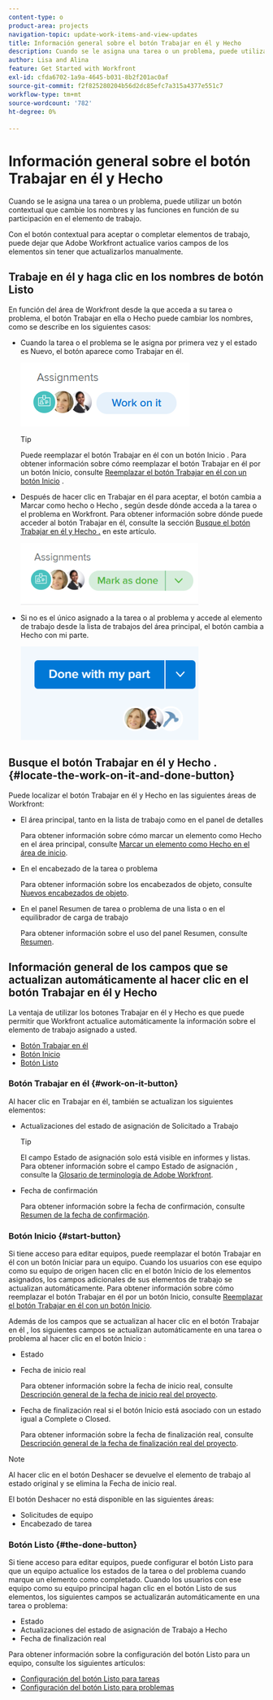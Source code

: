 ```yaml
---
content-type: o
product-area: projects
navigation-topic: update-work-items-and-view-updates
title: Información general sobre el botón Trabajar en él y Hecho
description: Cuando se le asigna una tarea o un problema, puede utilizar un botón contextual que cambie los nombres y las funciones en función de su participación en el elemento de trabajo.
author: Lisa and Alina
feature: Get Started with Workfront
exl-id: cfda6702-1a9a-4645-b031-8b2f201ac0af
source-git-commit: f2f825280204b56d2dc85efc7a315a4377e551c7
workflow-type: tm+mt
source-wordcount: '782'
ht-degree: 0%

---
```


# Información general sobre el botón Trabajar en él y Hecho

Cuando se le asigna una tarea o un problema, puede utilizar un botón contextual que cambie los nombres y las funciones en función de su participación en el elemento de trabajo.

Con el botón contextual para aceptar o completar elementos de trabajo, puede dejar que Adobe Workfront actualice varios campos de los elementos sin tener que actualizarlos manualmente.

## Trabaje en él y haga clic en los nombres de botón Listo

En función del área de Workfront desde la que acceda a su tarea o problema, el botón Trabajar en ella o Hecho puede cambiar los nombres, como se describe en los siguientes casos: 

* Cuando la tarea o el problema se le asigna por primera vez y el estado es Nuevo, el botón aparece como Trabajar en él.

   ![](assets/nwe-work-on-it-button.png)

   >[!TIP]
   >
   >Puede reemplazar el botón Trabajar en él con un botón Inicio . Para obtener información sobre cómo reemplazar el botón Trabajar en él por un botón Inicio, consulte  [Reemplazar el botón Trabajar en él con un botón Inicio](../../people-teams-and-groups/create-and-manage-teams/work-on-it-button-to-start-button.md) .

* Después de hacer clic en Trabajar en él para aceptar, el botón cambia a Marcar como hecho o Hecho , según desde dónde acceda a la tarea o el problema en Workfront. Para obtener información sobre dónde puede acceder al botón Trabajar en él, consulte la sección [Busque el botón Trabajar en él y Hecho .](#locate-the-work-on-it-and-done-button) en este artículo.

   ![](assets/nwe-mark-as-done-button-350x122.png)

* Si no es el único asignado a la tarea o al problema y accede al elemento de trabajo desde la lista de trabajos del área principal, el botón cambia a Hecho con mi parte.

   ![](assets/home-left-done-with-my-part-button-350x184.png)

## Busque el botón Trabajar en él y Hecho . {#locate-the-work-on-it-and-done-button}

Puede localizar el botón Trabajar en él y Hecho en las siguientes áreas de Workfront:

* El área principal, tanto en la lista de trabajo como en el panel de detalles

   Para obtener información sobre cómo marcar un elemento como Hecho en el área principal, consulte [Marcar un elemento como Hecho en el área de inicio](../../workfront-basics/using-home/using-the-home-area/mark-item-done-in-home.md).

* En el encabezado de la tarea o problema

   Para obtener información sobre los encabezados de objeto, consulte [Nuevos encabezados de objeto](../../workfront-basics/the-new-workfront-experience/new-object-headers.md).

* En el panel Resumen de tarea o problema de una lista o en el equilibrador de carga de trabajo

   Para obtener información sobre el uso del panel Resumen, consulte [Resumen](../../workfront-basics/the-new-workfront-experience/summary-overview.md).

## Información general de los campos que se actualizan automáticamente al hacer clic en el botón Trabajar en él y Hecho

La ventaja de utilizar los botones Trabajar en él y Hecho es que puede permitir que Workfront actualice automáticamente la información sobre el elemento de trabajo asignado a usted.

* [Botón Trabajar en él](#work-on-it-button)
* [Botón Inicio](#start-button)
* [Botón Listo](#the-done-button)

### Botón Trabajar en él {#work-on-it-button}

Al hacer clic en Trabajar en él, también se actualizan los siguientes elementos:

* Actualizaciones del estado de asignación de Solicitado a Trabajo

   >[!TIP]
   >
   >El campo Estado de asignación solo está visible en informes y listas. Para obtener información sobre el campo Estado de asignación , consulte la [Glosario de terminología de Adobe Workfront](../../workfront-basics/navigate-workfront/workfront-navigation/workfront-terminology-glossary.md).

* Fecha de confirmación

   Para obtener información sobre la fecha de confirmación, consulte [Resumen de la fecha de confirmación](../../manage-work/projects/updating-work-in-a-project/overview-of-commit-dates.md).

### Botón Inicio {#start-button}

Si tiene acceso para editar equipos, puede reemplazar el botón Trabajar en él con un botón Iniciar para un equipo. Cuando los usuarios con ese equipo como su equipo de origen hacen clic en el botón Inicio de los elementos asignados, los campos adicionales de sus elementos de trabajo se actualizan automáticamente. Para obtener información sobre cómo reemplazar el botón Trabajar en él por un botón Inicio, consulte [Reemplazar el botón Trabajar en él con un botón Inicio](../../people-teams-and-groups/create-and-manage-teams/work-on-it-button-to-start-button.md).

Además de los campos que se actualizan al hacer clic en el botón Trabajar en él , los siguientes campos se actualizan automáticamente en una tarea o problema al hacer clic en el botón Inicio :

* Estado
* Fecha de inicio real

   Para obtener información sobre la fecha de inicio real, consulte [Descripción general de la fecha de inicio real del proyecto](../../manage-work/projects/planning-a-project/project-actual-start-date.md).

* Fecha de finalización real si el botón Inicio está asociado con un estado igual a Complete o Closed.

   Para obtener información sobre la fecha de finalización real, consulte [Descripción general de la fecha de finalización real del proyecto](../../manage-work/projects/planning-a-project/project-actual-completion-date.md).

>[!NOTE]
>
>Al hacer clic en el botón Deshacer se devuelve el elemento de trabajo al estado original y se elimina la Fecha de inicio real.
>
>El botón Deshacer no está disponible en las siguientes áreas:
>
>* Solicitudes de equipo
>* Encabezado de tarea
>


### Botón Listo {#the-done-button}

Si tiene acceso para editar equipos, puede configurar el botón Listo para que un equipo actualice los estados de la tarea o del problema cuando marque un elemento como completado. Cuando los usuarios con ese equipo como su equipo principal hagan clic en el botón Listo de sus elementos, los siguientes campos se actualizarán automáticamente en una tarea o problema:

* Estado
* Actualizaciones del estado de asignación de Trabajo a Hecho
* Fecha de finalización real

Para obtener información sobre la configuración del botón Listo para un equipo, consulte los siguientes artículos:

* [Configuración del botón Listo para tareas](../../people-teams-and-groups/create-and-manage-teams/configure-the-done-button-for-tasks.md)
* [Configuración del botón Listo para problemas](../../people-teams-and-groups/create-and-manage-teams/configure-the-done-button-for-issues.md)

